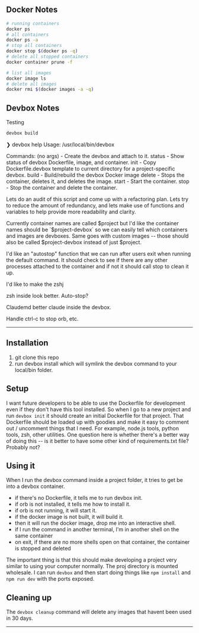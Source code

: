 
## Docker Notes

```sh
# running containers
docker ps
# all containers
docker ps -a
# stop all containers
docker stop $(docker ps -q)
# delete all stopped containers
docker container prune -f

# list all images
docker image ls
# delete all images
docker rmi $(docker images -a -q)
```

## Devbox Notes



Testing
```sh
devbox build
```


❯ devbox help
Usage: /usr/local/bin/devbox

Commands:
  (no args)  - Create the devbox and attach to it.
  status     - Show status of devbox Dockerfile, image, and container.
  init       - Copy Dockerfile.devbox template to current directory for a project-specific devbox.
  build      - Build/rebuild the devbox Docker image
  delete     - Stops the container, deletes it, and deletes the image.
  start      - Start the container.
  stop       - Stop the container and delete the container.



Lets do an audit of this script and come up with a refactoring plan. Lets try to reduce the amount of redundancy, and lets make use of functions and variables to help provide more readability and clarity.





Currently container names are called $project but I'd like the container names should be `$project-devbox` so we can easily tell which containers and images are devboxes. Same goes with custom images -- those should also be called $project-devbox instead of just $project.


I'd like an "autostop" function that we can run after users exit when running the default command. It should check to see if there are any other processes attached to the container and if not it should call stop to clean it up.


I'd like to make the zshj

zsh inside look better.
Auto-stop?



Claudemd better
claude inside the devbox.




Handle ctrl-c to stop orb, etc.

---




## Installation

1. git clone this repo
2. run devbox install which will symlink the devbox command to your local/bin folder.

## Setup

I want future developers to be able to use the Dockerfile for development even if they don't have this tool installed.
So when I go to a new project and run `devbox init` it should create an initial Dockerfile for that project.
That Dockerfile should be loaded up with goodies and make it easy to comment out / uncomment things that I need. For example, node.js tools, python tools, zsh, other utilities. One question here is whether there's a better way of doing this -- is it better to have some other kind of requirements.txt file? Probably not?

## Using it

When I run the devbox command inside a project folder, it tries to get be into a devbox container.
- if there's no Dockerfile, it tells me to run devbox init.
- if orb is not installed, it tells me how to install it.
- if orb is not running, it will start it.
- if the docker image is not built, it will build it.
- then it will run the docker image, drop me into an interactive shell.
- if I run the command in another terminal, I'm in another shell on the same container
- on exit, if there are no more shells open on that container, the container is stopped and deleted

The important thing is that this should make developing a project very similar to using your computer normally. The proj directory is mounted wholesale. I can run `devbox` and then start doing things like `npm install` and `npm run dev` with the ports exposed.

## Cleaning up

The `devbox cleanup` command will delete any images that havent been used in 30 days.





---

